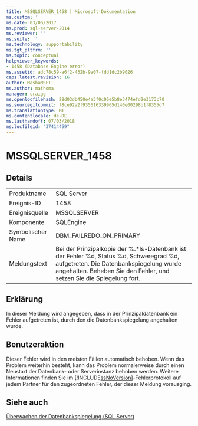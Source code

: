 ```yaml
---
title: MSSQLSERVER_1458 | Microsoft-Dokumentation
ms.custom: ''
ms.date: 03/06/2017
ms.prod: sql-server-2014
ms.reviewer: ''
ms.suite: ''
ms.technology: supportability
ms.tgt_pltfrm: ''
ms.topic: conceptual
helpviewer_keywords:
- 1458 (Database Engine error)
ms.assetid: adc78c59-a6f2-432b-9a07-fdd1dc2b9026
caps.latest.revision: 16
author: MashaMSFT
ms.author: mathoma
manager: craigg
ms.openlocfilehash: 28d03db450e4a3f0c06e5b8e3474efd2e3173c70
ms.sourcegitcommit: f8ce92a2f935616339965d140e00298b1f8355d7
ms.translationtype: MT
ms.contentlocale: de-DE
ms.lasthandoff: 07/03/2018
ms.locfileid: "37414459"
---
```

# <a name="mssqlserver1458"></a>MSSQLSERVER_1458
    
## <a name="details"></a>Details  
  
|||  
|-|-|  
|Produktname|SQL Server|  
|Ereignis-ID|1458|  
|Ereignisquelle|MSSQLSERVER|  
|Komponente|SQLEngine|  
|Symbolischer Name|DBM_FAILREDO_ON_PRIMARY|  
|Meldungstext|Bei der Prinzipalkopie der %.*ls-Datenbank ist der Fehler %d, Status %d, Schweregrad %d, aufgetreten. Die Datenbankspiegelung wurde angehalten. Beheben Sie den Fehler, und setzen Sie die Spiegelung fort.|  
  
## <a name="explanation"></a>Erklärung  
 In dieser Meldung wird angegeben, dass in der Prinzipaldatenbank ein Fehler aufgetreten ist, durch den die Datenbankspiegelung angehalten wurde.  
  
## <a name="user-action"></a>Benutzeraktion  
 Dieser Fehler wird in den meisten Fällen automatisch behoben. Wenn das Problem weiterhin besteht, kann das Problem normalerweise durch einen Neustart der Datenbank- oder Serverinstanz behoben werden. Weitere Informationen finden Sie im [!INCLUDE[ssNoVersion](../../includes/ssnoversion-md.md)]-Fehlerprotokoll auf jedem Partner für den zugeordneten Fehler, der dieser Meldung vorausging.  
  
## <a name="see-also"></a>Siehe auch  
 [Überwachen der Datenbankspiegelung &#40;SQL Server&#41;](../../database-engine/database-mirroring/database-mirroring-sql-server.md)  
  
  
